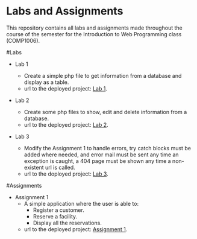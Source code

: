 # Labs and Assignments
This repository contains all labs and assignments made throughout the course of the semester
for the Introduction to Web Programming class (COMP1006).


#Labs
- Lab 1
	* Create a simple php file to get information from a database and display as a table.
	* url to the deployed project: [Lab 1](http://gc200350070.computerstudi.es/webProgramming/lab1/lab1.php). 

- Lab 2
	* Create some php files to show, edit and delete information from a database.
	* url to the deployed project: [Lab 2](http://gc200350070.computerstudi.es/webProgramming/lab2/show-clubs.php).
- Lab 3
	* Modify the Assignment 1 to handle errors, try catch blocks must be added where needed, and error mail
	must be sent any time an exception is caught, a 404 page must be shown any time a non-existent url is called.
	* url to the doployed project: [Lab 3](http://gc200350070.computerstudi.es/webProgramming/lab3/add-customer.php).

#Assignments
- Assignment 1
    * A simple application where the user is able to:
        * Register a customer.
        * Reserve a facility.
        * Display all the reservations.
    * url to the deployed project: [Assignment 1](http://gc200350070.computerstudi.es/webProgramming/ass1/add-customer.php).
    